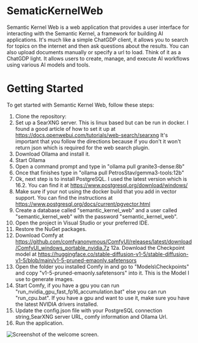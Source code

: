 # SematicKernelWeb
Semantic Kernel Web is a web application that provides a user interface for interacting with the Semantic Kernel, a framework for building AI applications.  It's much like a simple ChatGDP client, it allows you to search for topics on the internet and then ask questions about the results.  You can also upload documents manually or specify a url to load.  Think of it as a ChatGDP light.
It allows users to create, manage, and execute AI workflows using various AI models and tools.


# Getting Started
To get started with Semantic Kernel Web, follow these steps:
 1. Clone the repository:
 2. Set up a SearXNG server.  This is linux based but can be run in docker.  I found a good article of how to set it up at https://docs.openwebui.com/tutorials/web-search/searxng  It's important that you follow the directions because if you don't it won't return json which is required for the web search plugin.
 3. Download Ollama and install it.
 4. Start Ollama
 5. Open a command prompt and type in "ollama pull granite3-dense:8b"
 6. Once that finishes type in "ollama pull PetrosStav/gemma3-tools:12b"
 7. Ok, next step is to install PostgreSQL.  I used the latest version which is 16.2.  You can find it at https://www.postgresql.org/download/windows/
 8. Make sure if your not using the docker build that you add in vector support.  You can find the instructions at https://www.postgresql.org/docs/current/pgvector.html
 9. Create a database called "semantic_kernel_web" and a user called "semantic_kernel_web" with the password "semantic_kernel_web".
 10. Open the project in Visual Studio or your preferred IDE.
 11. Restore the NuGet packages.
 12. Download Comfy at https://github.com/comfyanonymous/ComfyUI/releases/latest/download/ComfyUI_windows_portable_nvidia.7z
 12a. Download the Checkpoint model at https://huggingface.co/stable-diffusion-v1-5/stable-diffusion-v1-5/blob/main/v1-5-pruned-emaonly.safetensors
 13. Open the folder you installed Comfy in and go to "Models\Checkpoints" and copy "v1-5-pruned-emaonly.safetensors" into it.  This is the Model I use to generate images.
 14. Start Comfy, if you have a gpu you can run "run_nvidia_gpu_fast_fp16_accumulation.bat" else you can run "run_cpu.bat".  If you have a gpu and want to use it, make sure you have the latest NVIDIA drivers installed.
 15. Update the config.json file with your PostgreSQL connection string,SearXNG server URL, comfy information and Ollama Url.
 16. Run the application.

![Screenshot of the welcome screen.]([(https://github.com/FairfieldTekLLC/SematicKernelWeb/blob/main/WelcomeScreen.png?raw=true]))
